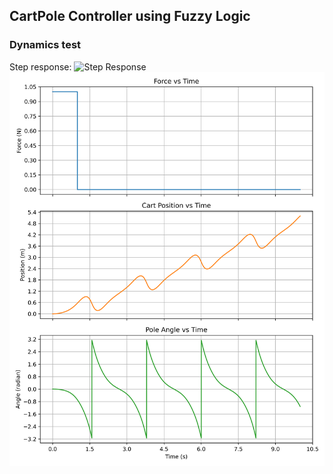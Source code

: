 ## CartPole Controller using Fuzzy Logic
### Dynamics test
Step response:
![Step Response](videos/Step_response.gif)
![Step Response](Images/cartpole_step_test.png)

<!-- ![Simple visualizer](Images/visualizer.png) -->
